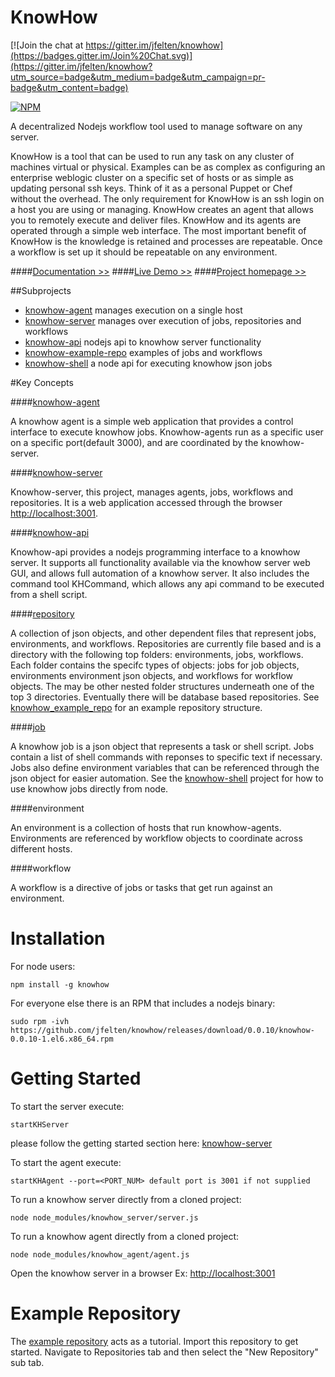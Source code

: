 KnowHow
=========

[![Join the chat at https://gitter.im/jfelten/knowhow](https://badges.gitter.im/Join%20Chat.svg)](https://gitter.im/jfelten/knowhow?utm_source=badge&utm_medium=badge&utm_campaign=pr-badge&utm_content=badge)

[![NPM](https://nodei.co/npm/knowhow.png)](https://nodei.co/npm/knowhow/)

A decentralized Nodejs workflow tool used to manage software on any server.

KnowHow is a tool that can be used to run any task on any cluster of machines virtual or physical. Examples can be as complex as configuring an enterprise weblogic cluster on a specific set of hosts or as simple as updating personal ssh keys. Think of it as a personal Puppet or Chef without the overhead. The only requirement for KnowHow is an ssh login on a host you are using or managing. KnowHow creates an agent that allows you to remotely execute and deliver files. KnowHow and its agents are operated through a simple web interface. The most important benefit of KnowHow is the knowledge is retained and processes are repeatable. Once a workflow is set up it should be repeatable on any environment.

####[Documentation >>](http://knowhowjs.com/documentation)
####[Live Demo >>](http://knowhowjs.com:3001)
####[Project homepage >>](http://knowhowjs.com)

##Subprojects
* [knowhow-agent](https://github.com/jfelten/knowhow-agent) manages execution on a single host
* [knowhow-server](https://github.com/jfelten/knowhow-server) manages over execution of jobs, repositories and workflows
* [knowhow-api](https://github.com/jfelten/knowhow-api) nodejs api to knowhow server functionality
* [knowhow-example-repo](https://github.com/jfelten/knowhow_example_repo) examples of jobs and workflows 
* [knowhow-shell](https://github.com/jfelten/knowhow-shell) a node api for executing knowhow json jobs


#Key Concepts

####[knowhow-agent](https://github.com/jfelten/knowhow-agent)

A knowhow agent is a simple web application that provides a control interface to execute knowhow jobs.  Knowhow-agents run as a specific user on a specific port(default 3000), and are coordinated by the knowhow-server.

####[knowhow-server](https://github.com/jfelten/knowhow-server)

Knowhow-server, this project, manages agents, jobs, workflows and repositories.  It is a web application accessed through the browser [http://localhost:3001](http://localhost:3001).

####[knowhow-api](https://github.com/jfelten/knowhow-api)

Knowhow-api provides a nodejs programming interface to a knowhow server.  It supports all functionality available via the knowhow server web GUI, and allows full automation of a knowhow server.  It also includes the command tool KHCommand, which allows any api command to be executed from a shell script.

####[repository](https://github.com/jfelten/knowhow_example_repo)

A collection of json objects, and other dependent files that represent jobs, environments, and workflows.  Repositories are currently file based and is a directory with the following top folders: environments, jobs, workflows.  Each folder contains the specifc types of objects: jobs for job objects, environments environment json objects, and workflows for workflow objects.  The may be other nested folder structures underneath one of the top 3 directories.  Eventually there will be database based repositories.  See [knowhow_example_repo](https://github.com/jfelten/knowhow_example_repo) for an example repository structure.

####[job](https://github.com/jfelten/knowhow-shell)

A knowhow job is a json object that represents a task or shell script.  Jobs contain a list of shell commands with reponses to specific text if necessary.  Jobs also define environment variables that can be referenced through the json object for easier automation.  See the [knowhow-shell](https://github.com/jfelten/knowhow-shell) project for how to use knowhow jobs directly from node.

####environment

An environment is a collection of hosts that run knowhow-agents.  Environments are referenced by workflow objects to coordinate across different hosts.

####workflow

A workflow is a directive of jobs or tasks that get run against an environment.

# Installation

For node users:

    npm install -g knowhow

For everyone else there is an RPM that includes a nodejs binary:

    sudo rpm -ivh https://github.com/jfelten/knowhow/releases/download/0.0.10/knowhow-0.0.10-1.el6.x86_64.rpm

# Getting Started

To start the server execute: 

    startKHServer 
    
please follow the getting started section here: [knowhow-server](https://github.com/jfelten/knowhow-server)

To start the agent execute: 

    startKHAgent --port=<PORT_NUM> default port is 3001 if not supplied

To run a knowhow server directly from a cloned project:

    node node_modules/knowhow_server/server.js
  
To run a knowhow agent directly from a cloned project:

    node node_modules/knowhow_agent/agent.js
    
Open the knowhow server in a browser Ex: [http://localhost:3001](http://localhost:3001)

# Example Repository

The [example repository](https://github.com/jfelten/knowhow_example_repo) acts as a tutorial.  Import this repository to get started.  Navigate to Repositories tab and then select the "New Repository" sub tab.
